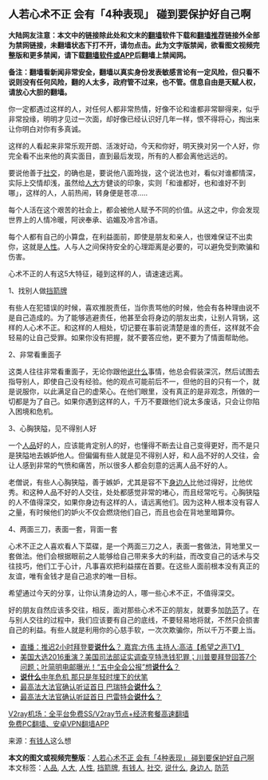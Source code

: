  <h2>人若心术不正 会有「4种表现」 碰到要保护好自己啊</h2> <p class="notice"><b>大陆网友注意：本文中的链接除此处和文末的<a href="https://github.com/bannedbook/fanqiang" >翻墙</a>软件下载和<a href="https://github.com/killgcd/justmysocks/blob/master/README.md">翻墙推荐</a>链接外全部为禁网链接，未翻墙状态下打不开，请勿点击。此为文字版禁闻，欲看图文视频完整版和更多禁闻，请下载<a href="https://github.com/bannedbook/fanqiang">翻墙软件或APP</a>后翻墙上禁闻网。</p><p>备注：翻墙看新闻非常安全，翻墙以真实身份发表敏感言论有一定风险，但只看不说则没有任何风险，翻的人太多，政府管不过来，也不管。信息自由是天赋人权，请放心大胆的翻墙。</b></p>  <div class="entry"> <p id="conimg">你一定都遇过这样的人，对任何人都非常热情，好像不论和谁都非常聊得来，似乎非常投缘，明明才见过一次面，却好像已经认识好几年一样，恨不得将心，掏出来让你明白对你有多真诚。</p> <p>这样的人看起来非常乐观开朗、活泼好动，今天和你好，明天换对另一个人好，你完全看不出来他的真实面目，直到最后发现，所有的人都会离他远远的。</p> <p>要说他善于<a href="https://www.bannedbook.org/bnews/tag/%E7%A4%BE%E4%BA%A4/" class="st_tag internal_tag" rel="tag" title="标签 社交 下的日志">社交</a>，的确也是，要说他八面玲拢，这个说法也对，看似对谁都情深，实际上交情却浅，虽然给<a href="https://www.bannedbook.org/bnews/tag/%E4%BA%BA%E5%A4%A7/" class="st_tag internal_tag" rel="tag" title="标签 人大 下的日志">人大</a>方健谈的印象，实则「和谁都好，也和谁好不到哪」，这样的人，人前热闹，转身便是苍凉&#8230;..</p> <p>每个人活在这个艰苦的社会上，都会被他人赋予不同的价值。从这之中，你会发现世界上的人情冷暖，阿谀奉承、谄媚及冷言冷语。</p>  <p>每个人都有自己的小算盘，在利益面前，即使是朋友和亲人，也很难保证不出卖你，这就是<a href="https://www.bannedbook.org/bnews/tag/%e4%ba%ba%e6%80%a7/" class="st_tag internal_tag" rel="tag" title="标签 人性 下的日志">人性</a>。人与人之间保持安全的心理距离是必要的，可以避免受到欺骗和伤害。</p> <p>心术不正的人有这5大特征，碰到这样的人，请速速远离。</p> <p>1、找别人做<a href="https://www.bannedbook.org/bnews/tag/%E6%8C%A1%E7%AE%AD%E7%89%8C/" class="st_tag internal_tag" rel="tag" title="标签 挡箭牌 下的日志">挡箭牌</a></p> <p>有些人在犯错误的时候，喜欢推脱责任，当你责骂他的时候，他会有各种理由说不是自己造成的。为了能够逃避责任，他甚至会将身边的朋友出卖，让别人背锅，这样的人心术不正。和这样的人相处，切记要在事前说清楚是谁的责任，这样就不会轻易的让自己受罪。如果你没有把握，就不要答应他，更不要为了情面帮助他。</p>  <p>2、非常看重面子</p> <p>这类人往往非常看重面子，无论你跟他<a href="https://www.bannedbook.org/bnews/tag/%E8%AF%B4%E4%BB%80%E4%B9%88/" class="st_tag internal_tag" rel="tag" title="标签 说什么 下的日志">说什么</a>事情，他总会假装深沉，然后试图去指导别人，即使自己没有经验。他的观点可能前后不一，但他的目的只有一个，就是说服你，以此满足自己的虚荣心。在他们眼里，没有真正的是非观念，所做的一切都是为了自己。如果你遇到这样的人，千万不要跟他们说太多废话，只会让你陷入困境和危机。</p> <p>3、心胸狭隘，见不得别人好</p> <p>一个<a href="https://www.bannedbook.org/bnews/tag/%E4%BA%BA%E5%93%81/" class="st_tag internal_tag" rel="tag" title="标签 人品 下的日志">人品</a>好的人，应该能肯定别人的好，也懂得不断去让自己变得更好，而不是只是狭隘地去嫉妒他人。但偏偏有些人就是见不得别人好，和人品不好的人交往，会让人感到非常的气愤和痛苦，所以很多人都会刻意的远离人品不好的人。</p>  <p>老僧说，有些人心胸狭隘，善于嫉妒，尤其是容不下<a href="https://www.bannedbook.org/bnews/tag/%E8%BA%AB%E8%BE%B9%E4%BA%BA/" class="st_tag internal_tag" rel="tag" title="标签 身边人 下的日志">身边人</a>比他过得好，比他优秀。和这种人品不好的人交往，处处都感觉非常的堵心，而且经常吃亏。心胸狭隘的人不值得深交，如果你身边有这样的人，请远离他们。因为这种人根本没有容人之量，有时候他们的妒火不仅会燃烧他们自己，而且也会在背地里暗算你。</p> <p>4、两面三刀，表面一套，背面一套</p> <p>心术不正之人喜欢看人下菜碟，是一个两面三刀之人，表面一套做法，背地里又一套做法。他们会根据眼前之人能够给自己带来多大的利益，而改变自己的话术与交往技巧，他们工于心计，凡事喜欢把利益摆在首要。在这些人面前根本没有真正的友谊，唯有金钱才是自己追求的唯一目标。</p> <p>希望通过今天的分享，让你认清身边的人，哪一些心术不正，不值得深交。</p>  <p>好的朋友自然应该多交往，相反，面对那些心术不正的朋友，就要多加<a href="https://www.bannedbook.org/bnews/tag/%E9%98%B2%E8%8C%83/" class="st_tag internal_tag" rel="tag" title="标签 防范 下的日志">防范</a>了。在与别人交往的过程中，我们应该要有自己的底线，不要轻易地将就，不然只会损害自己的利益。有些人就是利用你的心慈手软，一次次欺骗你，所以千万不要上当。</p> <ul class='op-related-articles' title='相关阅读'> <li><a href='https://www.bannedbook.org/bnews/bannedvideo/20201107/1427266.html' target='_blank'>直播：推迟2小时拜登要<b>说什么</b>？ 嘉宾:方伟 主持人:高洁【希望之声TV】</a></li> <li><a href='https://www.bannedbook.org/bnews/bannedvideo/20201031/1423228.html' target='_blank'>美国大选2016重演？美国司法部证实调查亨特洗钱犯罪；川普要拜登回答7个问题；叶简明电邮曝光！“五中全会公报”想<b>说什么</b>？</a></li> <li><a href='https://www.bannedbook.org/bnews/lifebaike/20201016/1414572.html' target='_blank'><b>说什么</b>中年危机 那只是年轻时埋下的伏笔</a></li> <li><a href='https://www.bannedbook.org/bnews/taiwannews/20201012/1412619.html' target='_blank'>最高法大法官确认听证首日 巴瑞特会<b>说什么</b>？</a></li> <li><a href='https://www.bannedbook.org/bnews/bannedvideo/20201012/1412438.html' target='_blank'>最高法大法官确认听証首日 巴雷特会<b>说什么</b>？</a></li> </ul> <p class="texttj"> <a href="https://www.bannedbook.org/forum23/topic22702.html" target="_blank">V2ray机场：全平台免费SS/V2ray节点+经济套餐高速翻墙</a><br/> <a href="https://github.com/bannedbook/fanqiang/wiki/%E7%A6%81%E9%97%BB%E7%BD%91%E5%AE%89%E5%8D%93%E7%BF%BB%E5%A2%99%E6%96%B0%E9%97%BBAPP" target="_blank">免费PC翻墙、安卓VPN翻墙APP</a></p><p> 来源：<a href="https://www.bannedbook.org/bnews/tag/%E6%9C%89%E9%92%B1%E4%BA%BA/" class="st_tag internal_tag" rel="tag" title="标签 有钱人 下的日志">有钱人</a>这么想 </p><a name='sharetosocial'></a>       <div><b>本文的图文或视频完整版</b>：<a href='https://www.bannedbook.org/bnews/funmedia/20201129/1439116.html'>人若心术不正 会有「4种表现」 碰到要保护好自己啊</a></div>  </div><!--END ENTRY--> <div class="postfooter"> <div>本文标签：<a href="https://www.bannedbook.org/bnews/tag/%E4%BA%BA%E5%93%81/" rel="tag">人品</a>, <a href="https://www.bannedbook.org/bnews/tag/%E4%BA%BA%E5%A4%A7/" rel="tag">人大</a>, <a href="https://www.bannedbook.org/bnews/tag/%e4%ba%ba%e6%80%a7/" rel="tag">人性</a>, <a href="https://www.bannedbook.org/bnews/tag/%E6%8C%A1%E7%AE%AD%E7%89%8C/" rel="tag">挡箭牌</a>, <a href="https://www.bannedbook.org/bnews/tag/%E6%9C%89%E9%92%B1%E4%BA%BA/" rel="tag">有钱人</a>, <a href="https://www.bannedbook.org/bnews/tag/%E7%A4%BE%E4%BA%A4/" rel="tag">社交</a>, <a href="https://www.bannedbook.org/bnews/tag/%E8%AF%B4%E4%BB%80%E4%B9%88/" rel="tag">说什么</a>, <a href="https://www.bannedbook.org/bnews/tag/%E8%BA%AB%E8%BE%B9%E4%BA%BA/" rel="tag">身边人</a>, <a href="https://www.bannedbook.org/bnews/tag/%E9%98%B2%E8%8C%83/" rel="tag">防范</a></div>  </div><!--END POSTFOOTER--> 